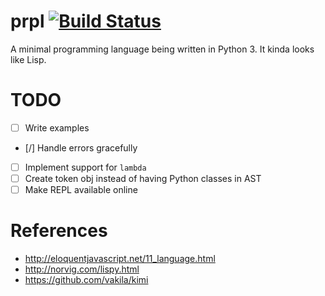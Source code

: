 # prpl [![Build Status](https://secure.travis-ci.org/simeg/prpl.svg)](https://travis-ci.org/simeg/prpl)

A minimal programming language being written in Python 3. It kinda looks like Lisp.

# TODO
- [ ] Write examples
- [/] Handle errors gracefully
- [ ] Implement support for `lambda`
- [ ] Create token obj instead of having Python classes in AST
- [ ] Make REPL available online

# References
- http://eloquentjavascript.net/11_language.html
- http://norvig.com/lispy.html
- https://github.com/vakila/kimi

